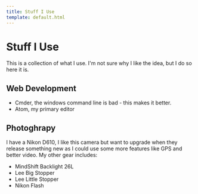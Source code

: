 ```yaml
---
title: Stuff I Use
template: default.html
---
```


# Stuff I Use

This is a collection of what I use. I'm not sure why I like the idea, but I do so here it is.

## Web Development

-   Cmder, the windows command line is bad - this makes it better.
-   Atom, my primary editor

## Photoghrapy

I have a Nikon D610, I like this camera but want to upgrade when they release something new as I could use some more features like GPS and better video. My other gear includes:

-   MindShift Backlight 26L
-   Lee Big Stopper
-   Lee Little Stopper
-   Nikon Flash
